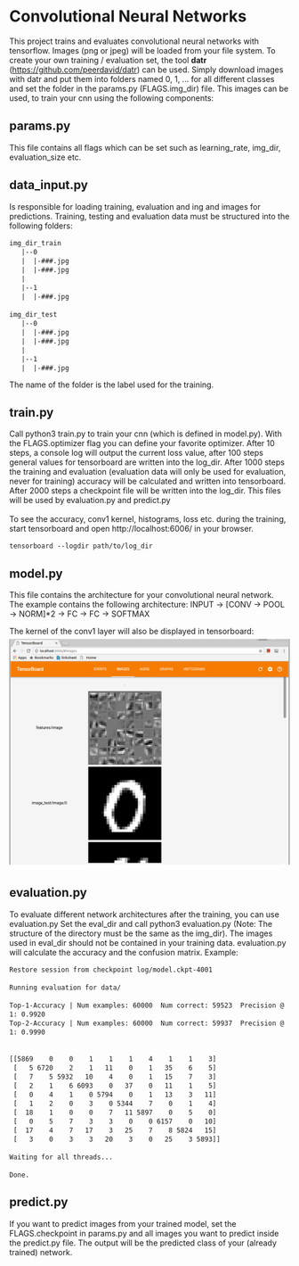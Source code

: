 # Convolutional Neural Networks
This project trains and evaluates convolutional neural networks with tensorflow.
Images (png or jpeg) will be loaded from your file system. To create your
own training / evaluation set, the tool **datr** (https://github.com/peerdavid/datr) can be used.
Simply download images with datr and put them into folders named 0, 1, ... for all different classes
and set the folder in the params.py (FLAGS.img_dir) file. This images can be used, to train your
cnn using the following components:

## params.py
This file contains all flags which can be set such as learning_rate, img_dir, evaluation_size etc.


## data_input.py
Is responsible for loading training, evaluation and ing and images for predictions.
Training, testing and evaluation data must be structured into the following folders:<br>
```
img_dir_train
   |--0
   |  |-###.jpg
   |  |-###.jpg
   |
   |--1
   |  |-###.jpg

img_dir_test
   |--0
   |  |-###.jpg
   |  |-###.jpg
   |
   |--1
   |  |-###.jpg
```

The name of the folder is the label used for the training.


## train.py
Call python3 train.py to train your cnn (which is defined in model.py). 
With the FLAGS.optimizer flag you can define your favorite optimizer.
After 10 steps, a console log will output the current loss value, after 100 steps
general values for tensorboard are written into the log_dir. After 1000 steps 
the training and evaluation (evaluation data will only be used for evaluation, never for training) accuracy
will be calculated and written into tensorboard. After 2000 steps a checkpoint file will be written
into the log_dir. This files will be used by evaluation.py and predict.py
<br><br>
To see the accuracy, conv1 kernel, histograms, loss etc. during the training, start tensorboard and
open http://localhost:6006/ in your browser.
```
tensorboard --logdir path/to/log_dir
```

## model.py
This file contains the architecture for your convolutional neural network.
The example contains the following architecture:
INPUT -> [CONV -> POOL -> NORM]*2 -> FC -> FC -> SOFTMAX

The kernel of the conv1 layer will also be displayed in tensorboard:
<img src="documentation/conv1_kernel.png" alt="conv1_kernel"/>


## evaluation.py
To evaluate different network architectures after the training, you can use evaluation.py
Set the eval_dir and call python3 evaluation.py (Note: The structure of the directory must be the same as the img_dir).
The images used in eval_dir should not be contained in your training data. evaluation.py will calculate the accuracy
and the confusion matrix. Example: <br>
```
Restore session from checkpoint log/model.ckpt-4001              
                                                                 
Running evaluation for data/                                     

Top-1-Accuracy | Num examples: 60000  Num correct: 59523  Precision @ 1: 0.9920                                                                                                                                                                           
Top-2-Accuracy | Num examples: 60000  Num correct: 59937  Precision @ 1: 0.9990                                                 

                                                                 
[[5869    0    0    1    1    1    4    1    1    3]             
 [   5 6720    2    1   11    0    1   35    6    5]             
 [   7    5 5932   10    4    0    1   15    7    3]             
 [   2    1    6 6093    0   37    0   11    1    5]             
 [   0    4    1    0 5794    0    1   13    3   11]             
 [   1    2    0    3    0 5344    7    0    1    4]             
 [  18    1    0    0    7   11 5897    0    5    0]             
 [   0    5    7    3    3    0    0 6157    0   10]             
 [  17    4    7   17    3   25    7    8 5824   15]             
 [   3    0    3    3   20    3    0   25    3 5893]]            
                                                                 
Waiting for all threads...               

Done.
```

## predict.py
If you want to predict images from your trained model, set the FLAGS.checkpoint in params.py
and all images you want to predict inside the predict.py file. The output will be the predicted
class of your (already trained) network.